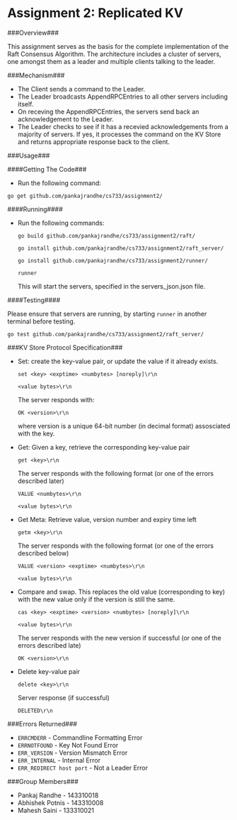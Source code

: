 Assignment 2: Replicated KV
=============================

###Overview###

This assignment serves as the basis for the complete implementation of the Raft Consensus Algorithm. The architecture includes a cluster of servers, one amongst them as a leader and multiple clients talking to the leader.

###Mechanism###

* The Client sends a command to the Leader. 
* The Leader broadcasts AppendRPCEntries to all other servers including itself. 
* On receving the AppendRPCEntries, the servers send back an acknowledgement to the Leader. 
* The Leader checks to see if it has a recevied acknowledgements from a majority of servers. If yes, it processes the command on the KV Store and returns appropriate response back to the
 client.
 
###Usage###

####Getting The Code###

* Run the following command:
 
 `go get github.com/pankajrandhe/cs733/assignment2/`
 
####Running####

* Run the following commands:

  `go build github.com/pankajrandhe/cs733/assignment2/raft/`
 
  `go install github.com/pankajrandhe/cs733/assignment2/raft_server/`
 
  `go install github.com/pankajrandhe/cs733/assignment2/runner/`
 
  `runner`
 
  This will start the servers, specified in the servers_json.json file.
  
####Testing####

 Please ensure that servers are running, by starting `runner` in another terminal before testing.

 `go test github.com/pankajrandhe/cs733/assignment2/raft_server/`
 
  
###KV Store Protocol Specification###

* Set: create the key-value pair, or update the value if it already exists.

  `set <key> <exptime> <numbytes> [noreply]\r\n`
  
  `<value bytes>\r\n`

  The server responds with:

  `OK <version>\r\n`

  where version is a unique 64-bit number (in decimal format) assosciated with the key.

* Get: Given a key, retrieve the corresponding key-value pair

  `get <key>\r\n`

  The server responds with the following format (or one of the errors described later)

  `VALUE <numbytes>\r\n`
  
  `<value bytes>\r\n`

* Get Meta: Retrieve value, version number and expiry time left

  `getm <key>\r\n`

  The server responds with the following format (or one of the errors described below)

  `VALUE <version> <exptime> <numbytes>\r\n`
  
  `<value bytes>\r\n`

* Compare and swap. This replaces the old value (corresponding to key) with the new value only if the version is still the same.

  `cas <key> <exptime> <version> <numbytes> [noreply]\r\n`
  
  `<value bytes>\r\n`

  The server responds with the new version if successful (or one of the errors described late)

  `OK <version>\r\n`

* Delete key-value pair

  `delete <key>\r\n`

  Server response (if successful)

  `DELETED\r\n`
  
###Errors Returned###
* `ERRCMDERR` - Commandline Formatting Error
* `ERRNOTFOUND` - Key Not Found Error
* `ERR_VERSION` - Version Mismatch Error
* `ERR_INTERNAL` - Internal Error
* `ERR_REDIRECT host port` - Not a Leader Error

###Group Members###
* Pankaj Randhe - 143310018
* Abhishek Potnis - 143310008
* Mahesh Saini - 133310021




  
   
   
 
 
 
